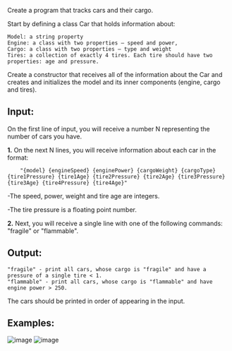 Create a program that tracks cars and their cargo. 

Start by defining a class Car that holds information about:

	Model: a string property
	Engine: a class with two properties – speed and power,
	Cargo: a class with two properties – type and weight 
	Tires: a collection of exactly 4 tires. Each tire should have two properties: age and pressure.

Create a constructor that receives all of the information about the Car and creates and initializes the model and its inner components (engine, cargo and tires).

## Input:

On the first line of input, you will receive a number N representing the number of cars you have. 

**1.** On the next N lines, you will receive information about each car in the format:
	
		"{model} {engineSpeed} {enginePower} {cargoWeight} {cargoType} {tire1Pressure} {tire1Age} {tire2Pressure} {tire2Age} {tire3Pressure} {tire3Age} {tire4Pressure} {tire4Age}"
	
-The speed, power, weight and tire age are integers.

-The tire pressure is a floating point number. 

**2.** Next, you will receive a single line with one of the following commands:  "fragile" or "flammable".

## Output:

	"fragile" - print all cars, whose cargo is "fragile" and have a pressure of a single tire < 1.
	"flammable" - print all cars, whose cargo is "flammable" and have engine power > 250.
	
The cars should be printed in order of appearing in the input.

## Examples:

![image](https://user-images.githubusercontent.com/45227327/216831149-60c7b81f-b148-4cff-a07f-9af2e2baecc4.png)
![image](https://user-images.githubusercontent.com/45227327/216831159-921f7119-1a80-49ec-8e8e-79f32da74f79.png)
